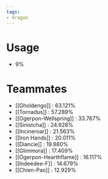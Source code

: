 ```yaml
---
tags:
- dragon
---
```

# Usage
- 9%
# Teammates
- [[Gholdengo]] : 63.121%
- [[Tornadus]] : 57.289%
- [[Ogerpon-Wellspring]] : 33.767%
- [[Sinistcha]] : 24.928%
- [[Incineroar]] : 21.563%
- [[Iron Hands]] : 20.011%
- [[Diancie]] : 19.980%
- [[Glimmora]] : 17.409%
- [[Ogerpon-Hearthflame]] : 16.117%
- [[Indeedee-F]] : 14.679%
- [[Chien-Pao]] : 12.929%